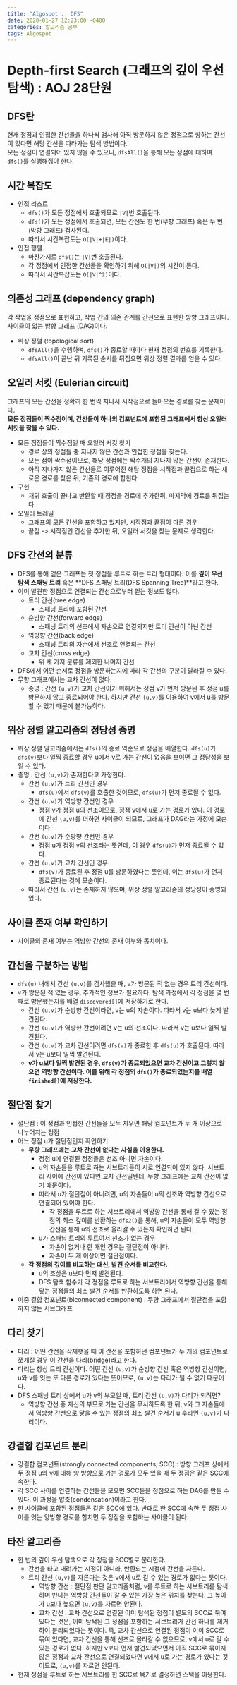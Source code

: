 ```yaml
---
title: "Algospot :: DFS"
date: 2020-01-27 12:23:00 -0400
categories: 알고리즘_공부
tags: Algospot
---
```


# Depth-first Search (그래프의 깊이 우선 탐색) : AOJ 28단원  
## DFS란
현재 정점과 인접한 간선들을 하나씩 검사해 아직 방문하지 않은 정점으로 향하는 간선이 있다면 해당 간선을 따라가는 탐색 방법이다.  
모든 정점이 연결되어 있지 않을 수 있으니, `dfsAll()`을 통해 모든 정점에 대하여 `dfs()`를 실행해줘야 한다.  

## 시간 복잡도
- 인접 리스트
  - `dfs()`가 모든 정점에서 호출되므로 `|V|`번 호출된다.
  - `dfs()`가 모든 정점에서 호출되면, 모든 간선도 한 번(무향 그래프) 혹은 두 번(방향 그래프) 검사된다.
  - 따라서 시간복잡도는 `O(|V|+|E|)`이다.
- 인접 행렬
  - 마찬가지로 `dfs()`는 `|V|`번 호출된다.
  - 각 정점에서 인접한 간선들을 확인하기 위해 `O(|V|)`의 시간이 든다.
  - 따라서 시간복잡도는 `O(|V|^2)`이다.  

## 의존성 그래프 (dependency graph)
각 작업을 정점으로 표현하고, 작업 간의 의존 관계를 간선으로 표현한 방향 그래프이다. 사이클이 없는 방향 그래프 (DAG)이다.  
- 위상 정렬 (topological sort)
  - `dfsAll()`을 수행하며, `dfs()`가 종료할 때마다 현재 정점의 번호를 기록한다.
  - `dfsAll()`이 끝난 뒤 기록된 순서를 뒤집으면 위상 정렬 결과를 얻을 수 있다.  

## 오일러 서킷 (Eulerian circuit)
그래프의 모든 간선을 정확히 한 번씩 지나서 시작점으로 돌아오는 경로를 찾는 문제이다.  
**모든 정점들이 짝수점이며, 간선들이 하나의 컴포넌트에 포함된 그래프에서 항상 오일러 서킷을 찾을 수 있다.**  
- 모든 정점들이 짝수점일 때 오일러 서킷 찾기
  - 경로 상의 정점들 중 지나지 않은 간선과 인접한 정점을 찾는다.
  - 모든 점이 짝수점이므로, 해당 정점에는 짝수개의 지나지 않은 간선이 존재한다.
  - 아직 지나가지 않은 간선들로 이루어진 해당 정점을 시작점과 끝점으로 하는 새로운 경로를 찾은 뒤, 기존의 경로에 합친다.
- 구현
  - 재귀 호출이 끝나고 반환할 때 정점을 경로에 추가한뒤, 마지막에 경로를 뒤집는다.
- 오일러 트레일
  - 그래프의 모든 간선을 포함하고 있지만, 시작점과 끝점이 다른 경우
  - 끝점 -> 시작점인 간선을 추가한 뒤, 오일러 서킷을 찾는 문제로 생각한다.  

## DFS 간선의 분류
- DFS를 통해 얻은 그래프는 첫 정점을 루트로 하는 트리 형태이다. 이를 **깊이 우선 탐색 스패닝 트리** 혹은 **DFS 스패닝 트리(DFS Spanning Tree)**라고 한다.
- 이미 발견한 정점으로 연결되는 간선으로부터 얻는 정보도 많다.
  - 트리 간선(tree edge)
    - 스패닝 트리에 포함된 간선
  - 순방향 간선(forward edge)
    - 스패닝 트리의 선조에서 자손으로 연결되지만 트리 간선이 아닌 간선
  - 역방향 간선(back edge)
    - 스패닝 트리의 자손에서 선조로 연결되는 간선
  - 교차 간선(cross edge)
    - 위 세 가지 분류를 제외한 나머지 간선
- DFS에서 어떤 순서로 정점을 방문하는지에 따라 각 간선의 구분이 달라질 수 있다.
- 무향 그래프에서는 교차 간선이 없다.
  - 증명 : 간선 `(u,v)`가 교차 간선이기 위해서는 정점 v가 먼저 방문된 후 정점 u를 방문하지 않고 종료되어야 한다. 하지만 간선 `(u,v)`를 이용하여 v에서 u를 방문할 수 있기 때문에 불가능하다.  

## 위상 정렬 알고리즘의 정당성 증명
- 위상 정렬 알고리즘에서는 `dfs()`의 종료 역순으로 정점을 배열한다. `dfs(u)`가 `dfs(v)`보다 일찍 종료할 경우 u에서 v로 가는 간선이 없음을 보이면 그 정당성을 보일 수 있다.
- 증명 : 간선 `(u,v)`가 존재한다고 가정한다.
  - 간선 `(u,v)`가 트리 간선인 경우  
    - `dfs(u)`에서 `dfs(v)`를 호출한 것이므로, `dfs(u)`가 먼저 종료될 수 없다.
  - 간선 `(u,v)`가 역방향 간선인 경우
    - 정점 v가 정점 u의 선조이므로, 정점 v에서 u로 가는 경로가 있다. 이 경로에 간선 `(u,v)`를 더하면 사이클이 되므로, 그래프가 DAG라는 가정에 모순이다.
  - 간선 `(u,v)`가 순방향 간선인 경우
    - 정점 u가 정점 v의 선조라는 뜻인데, 이 경우 `dfs(u)`가 먼저 종료될 수 없다.
  - 간선 `(u,v)`가 교차 간선인 경우
    - `dfs(v)`가 종료된 후 정점 u를 방문하였다는 뜻인데, 이는 `dfs(u)`가 먼저 종료된다는 것에 모순이다.
  - 따라서 간선 `(u,v)`는 존재하지 않으며, 위상 정렬 알고리즘의 정당성이 증명되었다.  

## 사이클 존재 여부 확인하기
- 사이클의 존재 여부는 역방향 간선의 존재 여부와 동치이다.  

## 간선을 구분하는 방법
- `dfs(u)` 내에서 간선 `(u,v)`를 검사했을 때, v가 방문된 적 없는 경우 트리 간선이다.
- v가 방문된 적 있는 경우, 추가적인 정보가 필요하다. 탐색 과정에서 각 정점을 몇 번째로 방문했는지를 배열 `discovered[]`에 저장하기로 한다.
  - 간선 `(u,v)`가 순방향 간선이라면, v는 u의 자손이다. 따라서 v는 u보다 늦게 발견된다.
  - 간선 `(u,v)`가 역방햔 간선이려면 v는 u의 선조이다. 따라서 v는 u보다 일찍 발견된다.
  - 간선 `(u,v)`가 교차 간선이려면 `dfs(v)`가 종료한 후 `dfs(u)`가 호출된다. 따라서 v는 u보다 일찍 발견된다.
  - **v가 u보다 일찍 발견된 경우, `dfs(v)`가 종료되었으면 교차 간선이고 그렇지 않으면 역방향 간선이다. 이를 위해 각 정점의 `dfs()`가 종료되었는지를 배열 `finished[]`에 저장한다.**  

## 절단점 찾기
- 절단점 : 이 정점과 인접한 간선들을 모두 지우면 해당 컴포넌트가 두 개 이상으로 나누어지는 정점
- 어느 정점 u가 절단점인지 확인하기
  - **무향 그래프에는 교차 간선이 없다는 사실을 이용한다.**
    - 정점 u에 연결된 정점들은 선조 아니면 자손이다.
    - u의 자손들을 루트로 하는 서브트리들이 서로 연결되어 있지 않다. 서브트리 사이에 간선이 있다면 교차 간선일텐데, 무향 그래프에는 교차 간선이 없기 떄문이다.
    - 따라서 u가 절단점이 아니려면, u의 자손들이 u의 선조와 역방향 간선으로 연결되어 있어야 한다. 
      - 각 정점을 루트로 하는 서브트리에서 역방향 간선을 통해 갈 수 있는 정점의 최소 깊이를 반환하는 `dfs2()`를 통해, u의 자손들이 모두 역방향 간선을 통해 u의 선조로 올라갈 수 있는지 확인하면 된다.
    - u가 스패닝 트리의 루트여서 선조가 없는 경우
      - 자손이 없거나 한 개인 경우는 절단점이 아니다.
      - 자손이 두 개 이상이면 절단점이다.
  - **각 정점의 깊이를 비교하는 대신, 발견 순서를 비교한다.**
    - u의 조상은 u보다 먼저 발견된다.
    - DFS 탐색 함수가 각 정점을 루트로 하는 서브트리에서 역방향 간선을 통해 닿는 정점들의 최소 발견 순서를 반환하도록 하면 된다.
- 이중 결합 컴포넌트(biconnected component) : 무향 그래프에서 절단점을 포함하지 않는 서브그래프  

## 다리 찾기
- 다리 : 어떤 간선을 삭제햇을 때 이 간선을 포함하던 컴포넌트가 두 개의 컴포넌트로 쪼개질 경우 이 간선을 다리(bridge)라고 한다.
- 다리는 항상 트리 간선이다. 어떤 간선 `(u,v)`가 순방향 간선 혹은 역방향 간선이면, u와 v를 잇는 또 다른 경로가 있다는 뜻이므로, `(u,v)`는 다리가 될 수 없기 때문이다.
- DFS 스패닝 트리 상에서 u가 v의 부모일 때, 트리 간선 `(u,v)`가 다리가 되려면?
  - 역방향 간선 중 자신의 부모로 가는 간선을 무시하도록 한 뒤, v와 그 자손들에서 역방향 간선으로 닿을 수 있는 정점의 최소 발견 순서가 u 후라면 `(u,v)`가 다리이다.  

## 강결합 컴포넌트 분리
- 강결합 컴포넌트(strongly connected components, SCC) : 방향 그래프 상에서 두 정점 u와 v에 대해 양 방향으로 가는 경로가 모두 있을 때 두 정점은 같은 SCC에 속한다.
- 각 SCC 사이를 연결하는 간선들을 모으면 SCC들을 정점으로 하는 DAG를 만들 수 있다. 이 과정을 압축(condensation)이라고 한다.
- 한 사이클에 포함된 정점들은 같은 SCC에 있다. 반대로 한 SCC에 속한 두 정점 사이를 잇는 양방향 경로를 합치면 두 정점을 포함하는 사이클이 된다.  

## 타잔 알고리즘
- 한 번의 깊이 우선 탐색으로 각 정점을 SCC별로 분리한다.
  - 간선을 타고 내려가는 시점이 아니라, 반환되는 시점에 간선을 자른다.
  - 트리 간선 `(u,v)`를 자른다는 것은 v에서 u로 갈 수 있는 경로가 없다는 뜻이다.
    - 역방향 간선 : 절단점 판단 알고리즘처럼, v를 루트로 하는 서브트리를 탐색하며 만나는 역방향 간선들이 갈 수 있는 가장 높은 위치를 찾는다. 그 높이가 u보다 높으면 `(u,v)`를 자르면 안된다.
    - 교차 간선 : 교차 간선으로 연결된 이미 탐색된 정점이 별도의 SCC로 묶여 있다는 것은, 이미 탐색된 그 정점을 포함하는 서브트리가 간선 하나를 제거하여 분리되었다는 뜻이다. 즉, 교차 간선으로 연결된 정점이 이미 SCC로 묶여 있다면, 교차 간선을 통해 선조로 올라갈 수 없으므로, v에서 u로 갈 수 있는 경로가 없다. 하지만 v보다 먼저 발견되었으면서 아직 SCC로 묶이지 않은 정점과 교차 간선으로 연결되었다면 v에서 u로 가는 경로가 있다는 것이므로, `(u,v)`를 자르면 안된다.
- 현재 정점을 루트로 하는 서브트리를 한 SCC로 묶기로 결정하면 스택을 이용한다.